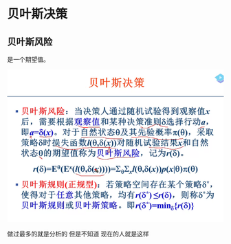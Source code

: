 # 贝叶斯决策

## 贝叶斯风险

是一个期望值。

![image-20200704144037640](https://raw.githubusercontent.com/yanzhenxing123/blogImg/master/typora202008/21/114529-638702.png)



做过最多的就是分析的 但是不知道 现在的人就是这样  